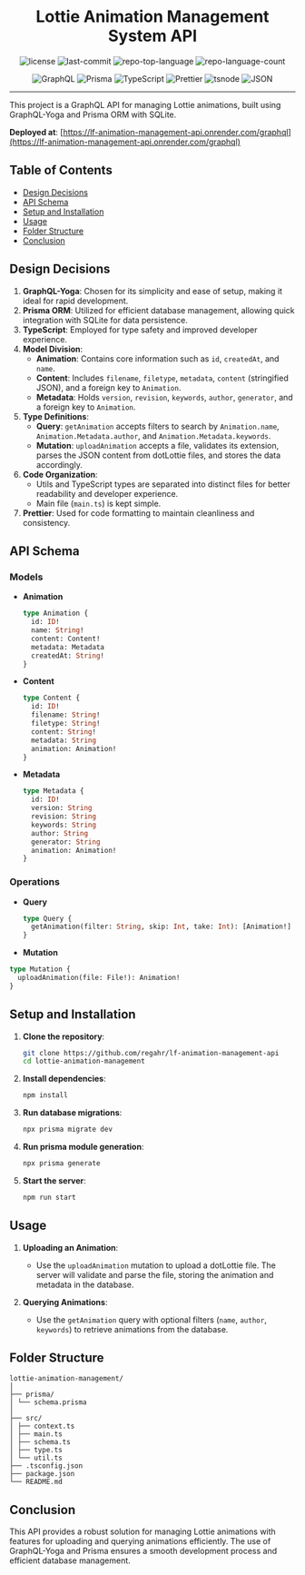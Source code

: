 <p align="center">
    <h1 align="center">Lottie Animation Management System API</h1>
</p>

<p align="center">
	<img src="https://img.shields.io/github/license/regahr/lf-animation-management-api?style=flat&color=0080ff" alt="license">
	<img src="https://img.shields.io/github/last-commit/regahr/lf-animation-management-api?style=flat&logo=git&logoColor=white&color=0080ff" alt="last-commit">
	<img src="https://img.shields.io/github/languages/top/regahr/lf-animation-management-api?style=flat&color=0080ff" alt="repo-top-language">
	<img src="https://img.shields.io/github/languages/count/regahr/lf-animation-management-api?style=flat&color=0080ff" alt="repo-language-count">
<p>
<p align="center">
	<img src="https://img.shields.io/badge/GraphQL-E10098.svg?style=flat&logo=GraphQL&logoColor=white" alt="GraphQL">
	<img src="https://img.shields.io/badge/Prisma-2D3748.svg?style=flat&logo=Prisma&logoColor=white" alt="Prisma">
	<img src="https://img.shields.io/badge/TypeScript-3178C6.svg?style=flat&logo=TypeScript&logoColor=white" alt="TypeScript">
	<img src="https://img.shields.io/badge/Prettier-F7B93E.svg?style=flat&logo=Prettier&logoColor=black" alt="Prettier">
	<img src="https://img.shields.io/badge/tsnode-3178C6.svg?style=flat&logo=ts-node&logoColor=white" alt="tsnode">
	<img src="https://img.shields.io/badge/JSON-000000.svg?style=flat&logo=JSON&logoColor=white" alt="JSON">
</p>
<hr>

This project is a GraphQL API for managing Lottie animations, built using GraphQL-Yoga and Prisma ORM with SQLite.

**Deployed at**: [https://lf-animation-management-api.onrender.com/graphql](https://lf-animation-management-api.onrender.com/graphql)

## Table of Contents

- [Design Decisions](#design-decisions)
- [API Schema](#api-schema)
- [Setup and Installation](#setup-and-installation)
- [Usage](#usage)
- [Folder Structure](#folder-structure)
- [Conclusion](#conclusion)

## Design Decisions

1. **GraphQL-Yoga**: Chosen for its simplicity and ease of setup, making it ideal for rapid development.
2. **Prisma ORM**: Utilized for efficient database management, allowing quick integration with SQLite for data persistence.
3. **TypeScript**: Employed for type safety and improved developer experience.
4. **Model Division**:
   - **Animation**: Contains core information such as `id`, `createdAt`, and `name`.
   - **Content**: Includes `filename`, `filetype`, `metadata`, `content` (stringified JSON), and a foreign key to `Animation`.
   - **Metadata**: Holds `version`, `revision`, `keywords`, `author`, `generator`, and a foreign key to `Animation`.
5. **Type Definitions**:
   - **Query**: `getAnimation` accepts filters to search by `Animation.name`, `Animation.Metadata.author`, and `Animation.Metadata.keywords`.
   - **Mutation**: `uploadAnimation` accepts a file, validates its extension, parses the JSON content from dotLottie files, and stores the data accordingly.
6. **Code Organization**:
   - Utils and TypeScript types are separated into distinct files for better readability and developer experience.
   - Main file (`main.ts`) is kept simple.
7. **Prettier**: Used for code formatting to maintain cleanliness and consistency.

## API Schema

### Models

- **Animation**

  ```graphql
  type Animation {
    id: ID!
    name: String!
    content: Content!
    metadata: Metadata
    createdAt: String!
  }
  ```

- **Content**

  ```graphql
  type Content {
    id: ID!
    filename: String!
    filetype: String!
    content: String!
    metadata: String
    animation: Animation!
  }
  ```

- **Metadata**
  ```graphql
  type Metadata {
    id: ID!
    version: String
    revision: String
    keywords: String
    author: String
    generator: String
    animation: Animation!
  }
  ```

### Operations

- **Query**

  ```graphql
  type Query {
    getAnimation(filter: String, skip: Int, take: Int): [Animation!]
  }
  ```

- **Mutation**

```graphql
type Mutation {
  uploadAnimation(file: File!): Animation!
}
```

## Setup and Installation

1. **Clone the repository**:

   ```sh
   git clone https://github.com/regahr/lf-animation-management-api
   cd lottie-animation-management
   ```

2. **Install dependencies**:

   ```sh
   npm install
   ```

3. **Run database migrations**:

   ```sh
   npx prisma migrate dev
   ```

4. **Run prisma module generation**:

   ```sh
   npx prisma generate
   ```

5. **Start the server**:

   ```sh
   npm run start
   ```

## Usage

1. **Uploading an Animation**:

   - Use the `uploadAnimation` mutation to upload a dotLottie file. The server will validate and parse the file, storing the animation and metadata in the database.

2. **Querying Animations**:
   - Use the `getAnimation` query with optional filters (`name`, `author`, `keywords`) to retrieve animations from the database.

## Folder Structure

```
lottie-animation-management/
│
├── prisma/
│ └── schema.prisma
│
├── src/
│ ├── context.ts
│ ├── main.ts
│ ├── schema.ts
│ ├── type.ts
│ └── util.ts
├── .tsconfig.json
├── package.json
└── README.md
```

## Conclusion

This API provides a robust solution for managing Lottie animations with features for uploading and querying animations efficiently. The use of GraphQL-Yoga and Prisma ensures a smooth development process and efficient database management.
